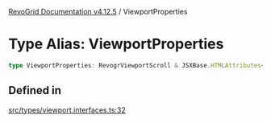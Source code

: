 [RevoGrid Documentation v4.12.5](README.md) / ViewportProperties

# Type Alias: ViewportProperties

```ts
type ViewportProperties: RevogrViewportScroll & JSXBase.HTMLAttributes<HTMLRevogrViewportScrollElement>;
```

## Defined in

[src/types/viewport.interfaces.ts:32](https://github.com/revolist/revogrid/blob/c0c7fff7e44e26499aba20df7b49da7b6c71eb68/src/types/viewport.interfaces.ts#L32)
